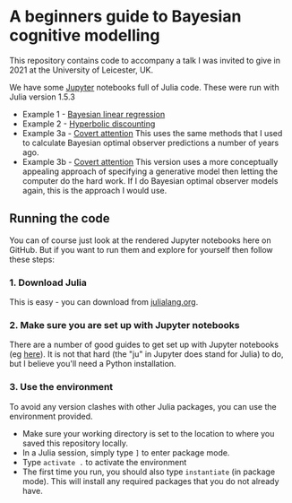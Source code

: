 # A beginners guide to Bayesian cognitive modelling

This repository contains code to accompany a talk I was invited to give in 2021 at the University of Leicester, UK.

We have some [Jupyter](https://jupyter.org) notebooks full of Julia code. These were run with Julia version 1.5.3
- Example 1 - [Bayesian linear regression](bayesian_linear_regression.ipynb)
- Example 2 - [Hyperbolic discounting](hyperbolic_discounting.ipynb)
- Example 3a - [Covert attention](covert_attention_1.ipynb) This uses the same methods that I used to calculate Bayesian optimal observer predictions a number of years ago.
- Example 3b - [Covert attention](covert_attention_2.ipynb) This version uses a more conceptually appealing approach of specifying a generative model then letting the computer do the hard work. If I do Bayesian optimal observer models again, this is the approach I would use.

## Running the code

You can of course just look at the rendered Jupyter notebooks here on GitHub. But if you want to run them and explore for yourself then follow these steps:

### 1. Download Julia 
This is easy - you can download from [julialang.org](https://julialang.org/).

### 2. Make sure you are set up with Jupyter notebooks
There are a number of good guides to get set up with Jupyter notebooks (eg [here](https://datatofish.com/add-julia-to-jupyter/)). It is not that hard (the "ju" in Jupyter does stand for Julia) to do, but I believe you'll need a Python installation.

### 3. Use the environment
To avoid any version clashes with other Julia packages, you can use the environment provided. 
- Make sure your working directory is set to the location to where you saved this repository locally. 
- In a Julia session, simply type `]` to enter package mode.
- Type `activate .` to activate the environment
- The first time you run, you should also type `instantiate` (in package mode). This will install any required packages that you do not already have.